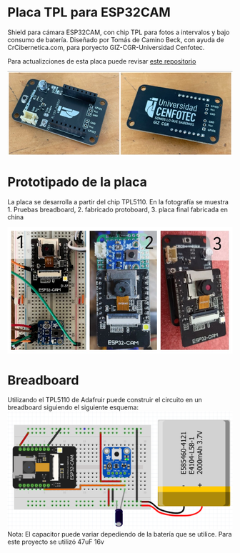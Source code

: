 # Placa TPL para ESP32CAM

Shield para cámara ESP32CAM, con chip TPL para fotos a intervalos y bajo consumo de batería. Diseñado por Tomás de Camino Beck, con ayuda de CrCibernetica.com, para poryecto GIZ-CGR-Universidad Cenfotec.

Para actualizciones de esta placa puede revisar [este repositorio](https://github.com/CRCibernetica/cnft-tpl-esp32cam)

![Placa TPL](https://github.com/Universidad-Cenfotec/Contraloria/blob/main/imagenes/placa_tpl.jpg.JPG)

# Prototipado de la placa

La placa se desarrolla a partir del chip TPL5110.  En la fotografía se muestra 1. Pruebas breadboard, 2. fabricado protoboard, 3. placa final fabricada en china

![prototipado](https://github.com/Universidad-Cenfotec/Contraloria/blob/main/placa_tpl/TPL_Prototipo.jpg)

# Breadboard

Utilizando el TPL5110 de Adafruir puede construir el circuito en un breadboard siguiendo el siguiente esquema:
![](https://github.com/Universidad-Cenfotec/Contraloria/blob/main/imagenes/tpl5110_pin2.png)
Nota: El capacitor puede variar depediendo de la batería que se utilice. Para este proyecto se utilizó 47uF 16v
